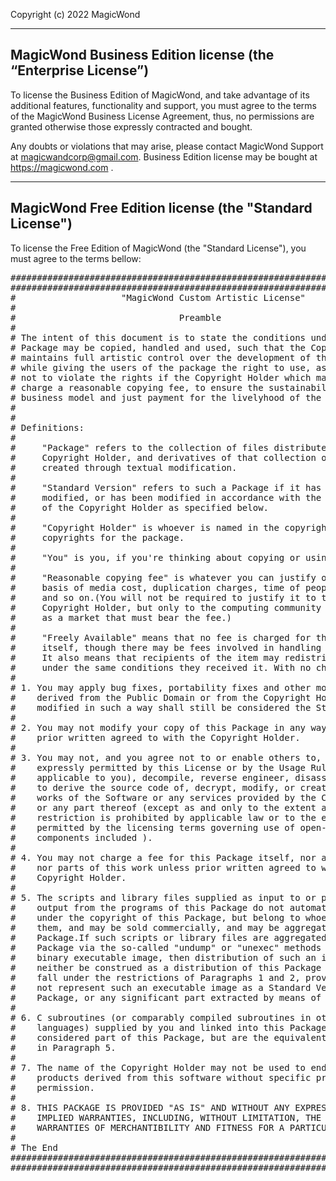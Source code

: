 Copyright (c) 2022 MagicWond

-----------------------------------------------------------------
MagicWond Business Edition license (the “Enterprise License”)
-----------------------------------------------------------------
To license the Business Edition of MagicWond, and take advantage of its additional features, functionality and support,
you must agree to the terms of the MagicWond Business License Agreement, thus, no permissions are granted otherwise those expressly contracted and bought.

Any doubts or violations that may arise, please contact MagicWond Support at [magicwandcorp@gmail.com](mailto:magicwandcorp@gmail.com).
Business Edition license may be bought at https://magicwond.com .

-----------------------------------------------------------------
MagicWond Free Edition license (the "Standard License")
-----------------------------------------------------------------
To license the Free Edition of MagicWond (the "Standard License"), you must agree to the terms bellow:
<pre>
##############################################################################
##############################################################################
#                    "MagicWond Custom Artistic License"                     #
#                                                                            #
#                               Preamble                                     #
#                                                                            #
# The intent of this document is to state the conditions under which a       #
# Package may be copied, handled and used, such that the Copyright Holder    #
# maintains full artistic control over the development of the package,       #
# while giving the users of the package the right to use, as they agree      #
# not to violate the rights if the Copyright Holder which may include the    #
# charge a reasonable copying fee, to ensure the sustainability of the       #
# business model and just payment for the livelyhood of the coders.          #
#                                                                            #
#                                                                            #
# Definitions:                                                               #
#                                                                            #
#     "Package" refers to the collection of files distributed by the         #
#     Copyright Holder, and derivatives of that collection of files          #
#     created through textual modification.                                  #
#                                                                            #
#     "Standard Version" refers to such a Package if it has not been         #
#     modified, or has been modified in accordance with the wishes           #
#     of the Copyright Holder as specified below.                            #
#                                                                            #
#     "Copyright Holder" is whoever is named in the copyright or             #
#     copyrights for the package.                                            #
#                                                                            #
#     "You" is you, if you're thinking about copying or using this Package   #
#                                                                            #
#     "Reasonable copying fee" is whatever you can justify on the            #
#     basis of media cost, duplication charges, time of people involved,     #
#     and so on.(You will not be required to justify it to the               #
#     Copyright Holder, but only to the computing community at large         #
#     as a market that must bear the fee.)                                   #
#                                                                            #
#     "Freely Available" means that no fee is charged for the item           #
#     itself, though there may be fees involved in handling the item.        #
#     It also means that recipients of the item may redistribute it          #
#     under the same conditions they received it. With no changes.           #
#                                                                            #
# 1. You may apply bug fixes, portability fixes and other modifications      #
#    derived from the Public Domain or from the Copyright Holder.A Package   #
#    modified in such a way shall still be considered the Standard Version.  #
#                                                                            #
# 2. You may not modify your copy of this Package in any way, unless         #
#    prior written agreed to with the Copyright Holder.                      #
#                                                                            #
# 3. You may not, and you agree not to or enable others to, copy (except as  #
#    expressly permitted by this License or by the Usage Rules if they are   #
#    applicable to you), decompile, reverse engineer, disassemble, attempt   #
#    to derive the source code of, decrypt, modify, or create derivative     #
#    works of the Software or any services provided by the Copyright Holder, #
#    or any part thereof (except as and only to the extent any foregoing     #
#    restriction is prohibited by applicable law or to the extent as may be  #
#    permitted by the licensing terms governing use of open-sourced          #
#    components included ).                                                  #
#                                                                            #
# 4. You may not charge a fee for this Package itself, nor any distribution  #
#    nor parts of this work unless prior written agreed to with the          #
#    Copyright Holder.                                                       #
#                                                                            #
# 5. The scripts and library files supplied as input to or produced as       #
#    output from the programs of this Package do not automatically fall      #
#    under the copyright of this Package, but belong to whoever generated    #
#    them, and may be sold commercially, and may be aggregated with this     #
#    Package.If such scripts or library files are aggregated with this       #
#    Package via the so-called "undump" or "unexec" methods of producing a   #
#    binary executable image, then distribution of such an image shall       #
#    neither be construed as a distribution of this Package nor shall it     #
#    fall under the restrictions of Paragraphs 1 and 2, provided that you do #
#    not represent such an executable image as a Standard Version of this    #
#    Package, or any significant part extracted by means of Paragraphs 3.    #
#                                                                            #
# 6. C subroutines (or comparably compiled subroutines in other              #
#    languages) supplied by you and linked into this Package shall not be    #
#    considered part of this Package, but are the equivalent of input as     #
#    in Paragraph 5.                                                         #
#                                                                            #
# 7. The name of the Copyright Holder may not be used to endorse or promote  #
#    products derived from this software without specific prior written      #
#    permission.                                                             #
#                                                                            #
# 8. THIS PACKAGE IS PROVIDED "AS IS" AND WITHOUT ANY EXPRESS OR             #
#    IMPLIED WARRANTIES, INCLUDING, WITHOUT LIMITATION, THE IMPLIED          #
#    WARRANTIES OF MERCHANTIBILITY AND FITNESS FOR A PARTICULAR PURPOSE.     #
#                                                                            #
# The End                                                                    #
##############################################################################
##############################################################################
</pre>
